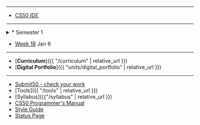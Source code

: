 ***
* [CS50 IDE](https://ide.cs50.io/)

***
<details><summary>* Semester 1</summary>

    * [Week 0](/ap/weeks/week0)
    * [Week 1](/ap/weeks/week1)
    * [Week 2](/ap/weeks/week2)
    * [Week 3](/ap/weeks/week3)
    * [Week 4](/ap/weeks/week4)
    * [Week 5](/ap/weeks/week5)
    * [Week 6](/ap/weeks/week6)
    * [Week 7](/ap/weeks/week7)
    * [Week 8](/ap/weeks/week8)
    * [Week 9](/ap/weeks/week9)
    * [Week 10](/ap/weeks/week10)
    * [Week 11](/ap/weeks/week11) Nov 4
    * [Week 12](/ap/weeks/week12) Nov 11
    * [Week 13](/ap/weeks/week13) Nov 18
    * [Week 14](/ap/weeks/week14) Nov 25
    * [Week 15](/ap/weeks/week15) Dec 2
    * [Week 16](/ap/weeks/week16) Dec 9
    * [Week 17](/ap/weeks/week17) Dec 16
</details>

* [Week 18](/ap/weeks/week18) Jan 6
<!-- * [Week 19](/ap/weeks/week16) Jan 13 -->

***

* [**Curriculum**]({{ "/curriculum" | relative_url }})
* [**Digital Portfolio**]({{ "units/digital_portfolio" | relative_url }})
<!-- * [Problems by Unit]({{ "problems" | relative_url}}) -->

***

* <a href="https://submit.cs50.io" target="_blank">Submit50 - check your work</a>
* [Tools]({{ "/tools" | relative_url }})
* [Syllabus]({{"/syllabus" | relative_url }})
* [CS50 Programmer's Manual](https://man.cs50.io/)
* <a href="https://cs50.readthedocs.io/style/c/" target="_blank">Style Guide</a>
* <a href="https://cs50.statuspage.io/" target="_blank">Status Page</a>


